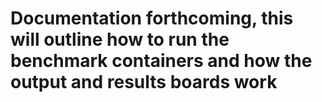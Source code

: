 # Documentation forthcoming, this will outline how to run the benchmark containers and how the output and results boards work
